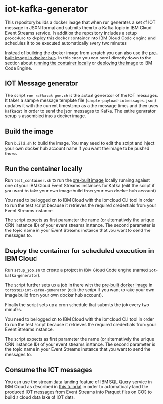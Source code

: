 # iot-kafka-generator

This repository builds a docker image that when run generates a set of IOT message in JSON format and submits them to a Kafka topic in IBM Cloud Event Streams service. In addition the repository includes a setup procedure to deploy this docker container into IBM Cloud Code engine and schedules it to be executed automatically every two minutes.

Instead of building the docker image from scratch you can also use the [pre-built image in docker hub](https://hub.docker.com/r/torsstei/iot-kafka-generator). In this case you can scroll directly down to the section about [running the container locally](#run-the-container-locally) or [deploying the image](#deploy-the-container-for-scheduled-execution-in-ibm-cloud) to IBM Code Engine.

## IOT Message generator

The script `run-kafkacat-gen.sh` is the actual generator of the IOT messages. It takes a sample message template file (`sample-payload-iotmessages.json`) updates it with the current timestamp as a the message times and then uses `kafkacat` in order to send the json messages to Kafka. The entire generator setup is assembled into a docker image.

## Build the image

Run `build.sh` to build the image. You may need to edit the script and inject your own docker hub account name if you want the image to be pushed there.

## Run the container locally

Run `test_container.sh` to run the [pre-built image](https://hub.docker.com/r/torsstei/iot-kafka-generator) locally running against one of your IBM Cloud Event Streams instances for Kafka (edit the script if you want to take your own image build from your own docker hub account). 

You need to be logged on to IBM Cloud with the ibmcloud CLI tool in order to run the test script because it retrieves the required credentials from your Event Streams instance.

The script expects as first parameter the name (or alternatively the unique CRN instance ID) of your event streams instance. The second parameter is the topic name in your Event Streams instance that you want to send the messages to.

## Deploy the container for scheduled execution in IBM Cloud

Run `setup_job.sh` to create a project in IBM Cloud Code engine (named `iot-kafka-generator`).

The script further sets up a job in there with the [pre-built docker image](https://hub.docker.com/r/torsstei/iot-kafka-generator) in `torsstei/iot-kafka-generator` (edit the script if you want to take your own image build from your own docker hub account).

Finally the script sets up a cron schedule that submits the job every two minutes.

You need to be logged on to IBM Cloud with the ibmcloud CLI tool in order to run the test script because it retrieves the required credentials from your Event Streams instance.

The script expects as first parameter the name (or alternatively the unique CRN instance ID) of your event streams instance. The second parameter is the topic name in your Event Streams instance that you want to send the messages to.

## Consume the IOT messages

You can use the stream data landing feature of IBM SQL Query service in IBM Cloud as described in [this tutorial](https://www.ibm.com/cloud/blog/stream-landing-from-event-streams-kafka-service-to-ibm-cloud-data-lake-on-object-storage) in order to automatically land the produced IOT messages from Event Streams into Parquet files on COS to build a cloud data lake of IOT data. 
